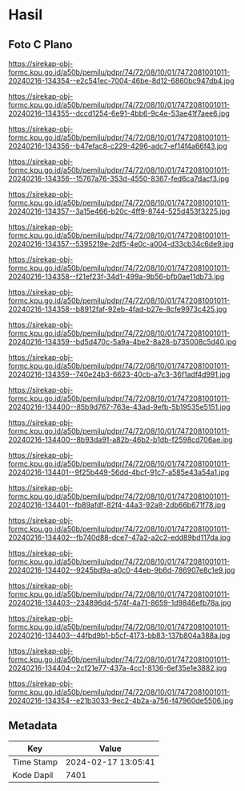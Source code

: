 # Hasil

## Foto C Plano

https://sirekap-obj-formc.kpu.go.id/a50b/pemilu/pdpr/74/72/08/10/01/7472081001011-20240216-134354--e2c541ec-7004-46be-8d12-6860bc947db4.jpg

https://sirekap-obj-formc.kpu.go.id/a50b/pemilu/pdpr/74/72/08/10/01/7472081001011-20240216-134355--dccd1254-6e91-4bb6-9c4e-53ae41f7aee6.jpg

https://sirekap-obj-formc.kpu.go.id/a50b/pemilu/pdpr/74/72/08/10/01/7472081001011-20240216-134356--b47efac8-c229-4296-adc7-ef14f4a66f43.jpg

https://sirekap-obj-formc.kpu.go.id/a50b/pemilu/pdpr/74/72/08/10/01/7472081001011-20240216-134356--15767a76-353d-4550-8367-fed6ca7dacf3.jpg

https://sirekap-obj-formc.kpu.go.id/a50b/pemilu/pdpr/74/72/08/10/01/7472081001011-20240216-134357--3a15e466-b20c-4ff9-8744-525d453f3225.jpg

https://sirekap-obj-formc.kpu.go.id/a50b/pemilu/pdpr/74/72/08/10/01/7472081001011-20240216-134357--5395219e-2df5-4e0c-a004-d33cb34c6de9.jpg

https://sirekap-obj-formc.kpu.go.id/a50b/pemilu/pdpr/74/72/08/10/01/7472081001011-20240216-134358--f21ef23f-34d1-499a-9b56-bfb0ae11db73.jpg

https://sirekap-obj-formc.kpu.go.id/a50b/pemilu/pdpr/74/72/08/10/01/7472081001011-20240216-134358--b8912faf-92eb-4fad-b27e-8cfe9973c425.jpg

https://sirekap-obj-formc.kpu.go.id/a50b/pemilu/pdpr/74/72/08/10/01/7472081001011-20240216-134359--bd5d470c-5a9a-4be2-8a28-b735008c5d40.jpg

https://sirekap-obj-formc.kpu.go.id/a50b/pemilu/pdpr/74/72/08/10/01/7472081001011-20240216-134359--740e24b3-6623-40cb-a7c3-36f1adf4d991.jpg

https://sirekap-obj-formc.kpu.go.id/a50b/pemilu/pdpr/74/72/08/10/01/7472081001011-20240216-134400--85b9d767-763e-43ad-9efb-5b19535e5151.jpg

https://sirekap-obj-formc.kpu.go.id/a50b/pemilu/pdpr/74/72/08/10/01/7472081001011-20240216-134400--8b93da91-a82b-46b2-b1db-f2598cd706ae.jpg

https://sirekap-obj-formc.kpu.go.id/a50b/pemilu/pdpr/74/72/08/10/01/7472081001011-20240216-134401--9f25b449-56dd-4bcf-91c7-a585e43a54a1.jpg

https://sirekap-obj-formc.kpu.go.id/a50b/pemilu/pdpr/74/72/08/10/01/7472081001011-20240216-134401--fb89afdf-82f4-44a3-92a8-2db66b671f78.jpg

https://sirekap-obj-formc.kpu.go.id/a50b/pemilu/pdpr/74/72/08/10/01/7472081001011-20240216-134402--fb740d88-dce7-47a2-a2c2-edd89bd117da.jpg

https://sirekap-obj-formc.kpu.go.id/a50b/pemilu/pdpr/74/72/08/10/01/7472081001011-20240216-134402--9245bd9a-a0c0-44eb-9b6d-786907e8c1e9.jpg

https://sirekap-obj-formc.kpu.go.id/a50b/pemilu/pdpr/74/72/08/10/01/7472081001011-20240216-134403--234896d4-574f-4a71-8659-1d9846efb78a.jpg

https://sirekap-obj-formc.kpu.go.id/a50b/pemilu/pdpr/74/72/08/10/01/7472081001011-20240216-134403--44fbd9b1-b5cf-4173-bb83-137b804a388a.jpg

https://sirekap-obj-formc.kpu.go.id/a50b/pemilu/pdpr/74/72/08/10/01/7472081001011-20240216-134404--2cf21e77-437a-4cc1-8136-6ef35e1e3882.jpg

https://sirekap-obj-formc.kpu.go.id/a50b/pemilu/pdpr/74/72/08/10/01/7472081001011-20240216-134354--e21b3033-9ec2-4b2a-a756-f47960de5506.jpg


## Metadata

| Key        | Value               |
| ---------- | ------------------- |
| Time Stamp | 2024-02-17 13:05:41 |
| Kode Dapil | 7401                |



